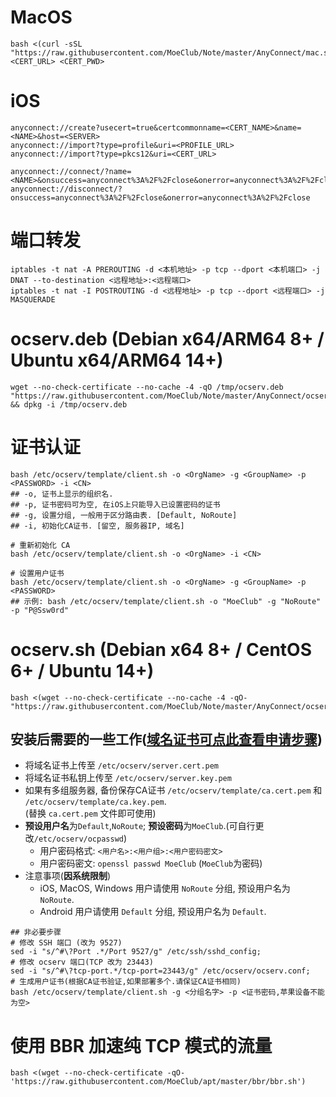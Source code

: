 # MacOS
```
bash <(curl -sSL "https://raw.githubusercontent.com/MoeClub/Note/master/AnyConnect/mac.sh") <CERT_URL> <CERT_PWD>
```

# iOS
```
anyconnect://create?usecert=true&certcommonname=<CERT_NAME>&name=<NAME>&host=<SERVER>
anyconnect://import?type=profile&uri=<PROFILE_URL>
anyconnect://import?type=pkcs12&uri=<CERT_URL>

anyconnect://connect/?name=<NAME>&onsuccess=anyconnect%3A%2F%2Fclose&onerror=anyconnect%3A%2F%2Fclose
anyconnect://disconnect/?onsuccess=anyconnect%3A%2F%2Fclose&onerror=anyconnect%3A%2F%2Fclose
```

# 端口转发
```
iptables -t nat -A PREROUTING -d <本机地址> -p tcp --dport <本机端口> -j DNAT --to-destination <远程地址>:<远程端口> 
iptables -t nat -I POSTROUTING -d <远程地址> -p tcp --dport <远程端口> -j MASQUERADE
```

# ocserv.deb (Debian x64/ARM64 8+ / Ubuntu x64/ARM64 14+)
```
wget --no-check-certificate --no-cache -4 -qO /tmp/ocserv.deb "https://raw.githubusercontent.com/MoeClub/Note/master/AnyConnect/ocserv.deb" && dpkg -i /tmp/ocserv.deb

```

# 证书认证
```
bash /etc/ocserv/template/client.sh -o <OrgName> -g <GroupName> -p <PASSWORD> -i <CN>
## -o, 证书上显示的组织名.
## -p, 证书密码可为空, 在iOS上只能导入已设置密码的证书
## -g, 设置分组, 一般用于区分路由表. [Default, NoRoute]
## -i, 初始化CA证书. [留空, 服务器IP, 域名]

# 重新初始化 CA
bash /etc/ocserv/template/client.sh -o <OrgName> -i <CN>

# 设置用户证书
bash /etc/ocserv/template/client.sh -o <OrgName> -g <GroupName> -p <PASSWORD>
## 示例: bash /etc/ocserv/template/client.sh -o "MoeClub" -g "NoRoute" -p "P@Ssw0rd"

```

# ocserv.sh (Debian x64 8+ / CentOS 6+ / Ubuntu 14+)
```
bash <(wget --no-check-certificate --no-cache -4 -qO- "https://raw.githubusercontent.com/MoeClub/Note/master/AnyConnect/ocserv.sh")
```
## 安装后需要的一些工作([域名证书可点此查看申请步骤](https://github.com/MoeClub/AlphaSSL))
- 将域名证书上传至 `/etc/ocserv/server.cert.pem`
- 将域名证书私钥上传至 `/etc/ocserv/server.key.pem`
- 如果有多组服务器, 备份保存CA证书 `/etc/ocserv/template/ca.cert.pem` 和 `/etc/ocserv/template/ca.key.pem`.      
  (替换 `ca.cert.pem` 文件即可使用)
- **预设用户名**为`Default`,`NoRoute`; **预设密码**为`MoeClub`.(可自行更改`/etc/ocserv/ocpasswd`)      
  - 用户密码格式: `<用户名>:<用户组>:<用户密码密文>`       
  - 用户密码密文: `openssl passwd MoeClub` (`MoeClub`为密码)     
- 注意事项(**因系统限制**)
  - iOS, MacOS, Windows 用户请使用 `NoRoute` 分组, 预设用户名为 `NoRoute`.
  - Android 用户请使用 `Default` 分组, 预设用户名为 `Default`.
```
## 非必要步骤
# 修改 SSH 端口 (改为 9527)
sed -i "s/^#\?Port .*/Port 9527/g" /etc/ssh/sshd_config;
# 修改 ocserv 端口(TCP 改为 23443)
sed -i "s/^#\?tcp-port.*/tcp-port=23443/g" /etc/ocserv/ocserv.conf;
# 生成用户证书(根据CA证书验证,如果部署多个.请保证CA证书相同)
bash /etc/ocserv/template/client.sh -g <分组名字> -p <证书密码,苹果设备不能为空>
```

# 使用 BBR 加速纯 TCP 模式的流量
```
bash <(wget --no-check-certificate -qO- 'https://raw.githubusercontent.com/MoeClub/apt/master/bbr/bbr.sh')

```
